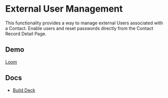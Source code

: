 # External User Management

This functionality provides a way to manage external Users associated with a Contact. Enable users and reset passwords directly from the Contact Record Detail Page.

## Demo

[Loom](https://www.loom.com/share/f107005dc2574cbb8fb391ee6feba43f)

## Docs

- [Build Deck](https://asphaltgreenues.sharepoint.com/:w:/s/IT/ES1qo4exTUJPqDtR_VWbi_kBbLeJCCeftMYdNULf6YqLNA?e=araibB)

